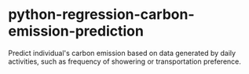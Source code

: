 # python-regression-carbon-emission-prediction
Predict individual's carbon emission based on data generated by daily activities, such as frequency of showering or transportation preference.

